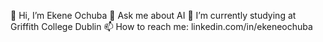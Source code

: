 👋 Hi, I’m Ekene Ochuba
👀 Ask me about AI
🌱 I’m currently studying at Griffith College Dublin
📫 How to reach me: linkedin.com/in/ekeneochuba
